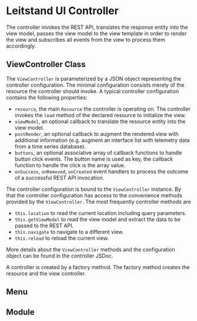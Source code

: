 # Leitstand UI Controller

The controller invokes the REST API, 
translates the response entity into the view model, 
passes the view model to the view template in order to render the view and 
subscribes all events from the view to process them accordingly.

## ViewController Class

The `ViewController` is parameterized by a JSON object representing the controller configuration.
The minimal configuration consists merely of the resource the controller should invoke.
A typical controller configuration contains the following properties:
- `resource`, the main `Resource` the controller is operating on. The controller invokes the `load` method of the declared resource to initialize the view. 
- `viewModel`, an optional callback to translate the resource entity into the view model.
- `postRender`, an optional callback to augment the rendered view with additional information (e.g. augment an interface list with telemetry data from a time series database).
- `buttons`, an optional associative array of callback functions to handle button click events. The button name is used as key, the callback function to handle the click is the array value.
- `onSuccess`, `onRemoved`, `onCreated` event handlers to process the outcome of a successful REST API invocation.

The controller configuration is bound to the `ViewController` instance.
By that the controller configuration has access to the convenience methods provided by the `ViewController`.
The most frequently controller methods are
- `this.location` to read the current location including query parameters.
- `this.getViewModel` to read the view model and extract the data to be passed to the REST API.
- `this.navigate` to navigate to a different view.
- `this.reload` to reload the current view.

More details about the `ViewController` methods and the configuration object can be found in the controller JSDoc.

A controller is created by a factory method.
The factory method creates the resource and the view controller.



## Menu


## Module